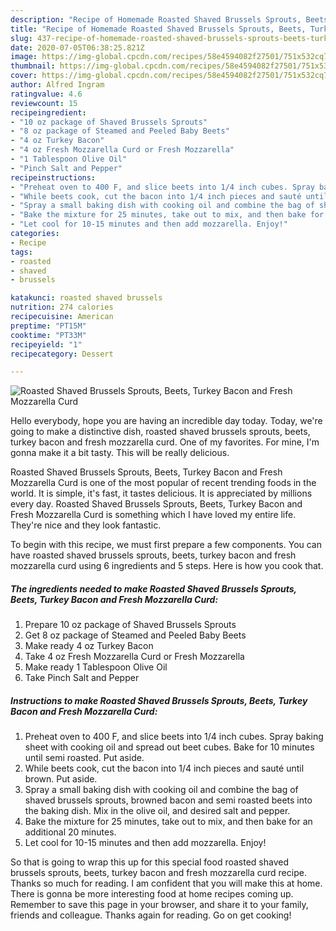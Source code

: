 ```yaml
---
description: "Recipe of Homemade Roasted Shaved Brussels Sprouts, Beets, Turkey Bacon and Fresh Mozzarella Curd"
title: "Recipe of Homemade Roasted Shaved Brussels Sprouts, Beets, Turkey Bacon and Fresh Mozzarella Curd"
slug: 437-recipe-of-homemade-roasted-shaved-brussels-sprouts-beets-turkey-bacon-and-fresh-mozzarella-curd
date: 2020-07-05T06:38:25.821Z
image: https://img-global.cpcdn.com/recipes/58e4594082f27501/751x532cq70/roasted-shaved-brussels-sprouts-beets-turkey-bacon-and-fresh-mozzarella-curd-recipe-main-photo.jpg
thumbnail: https://img-global.cpcdn.com/recipes/58e4594082f27501/751x532cq70/roasted-shaved-brussels-sprouts-beets-turkey-bacon-and-fresh-mozzarella-curd-recipe-main-photo.jpg
cover: https://img-global.cpcdn.com/recipes/58e4594082f27501/751x532cq70/roasted-shaved-brussels-sprouts-beets-turkey-bacon-and-fresh-mozzarella-curd-recipe-main-photo.jpg
author: Alfred Ingram
ratingvalue: 4.6
reviewcount: 15
recipeingredient:
- "10 oz package of Shaved Brussels Sprouts"
- "8 oz package of Steamed and Peeled Baby Beets"
- "4 oz Turkey Bacon"
- "4 oz Fresh Mozzarella Curd or Fresh Mozzarella"
- "1 Tablespoon Olive Oil"
- "Pinch Salt and Pepper"
recipeinstructions:
- "Preheat oven to 400 F, and slice beets into 1/4 inch cubes. Spray baking sheet with cooking oil and spread out beet cubes. Bake for 10 minutes until semi roasted. Put aside."
- "While beets cook, cut the bacon into 1/4 inch pieces and sauté until brown. Put aside."
- "Spray a small baking dish with cooking oil and combine the bag of shaved brussels sprouts, browned bacon and semi roasted beets into the baking dish. Mix in the olive oil, and desired salt and pepper."
- "Bake the mixture for 25 minutes, take out to mix, and then bake for an additional 20 minutes."
- "Let cool for 10-15 minutes and then add mozzarella. Enjoy!"
categories:
- Recipe
tags:
- roasted
- shaved
- brussels

katakunci: roasted shaved brussels 
nutrition: 274 calories
recipecuisine: American
preptime: "PT15M"
cooktime: "PT33M"
recipeyield: "1"
recipecategory: Dessert

---
```



![Roasted Shaved Brussels Sprouts, Beets, Turkey Bacon and Fresh Mozzarella Curd](https://img-global.cpcdn.com/recipes/58e4594082f27501/751x532cq70/roasted-shaved-brussels-sprouts-beets-turkey-bacon-and-fresh-mozzarella-curd-recipe-main-photo.jpg)

Hello everybody, hope you are having an incredible day today. Today, we're going to make a distinctive dish, roasted shaved brussels sprouts, beets, turkey bacon and fresh mozzarella curd. One of my favorites. For mine, I'm gonna make it a bit tasty. This will be really delicious.



Roasted Shaved Brussels Sprouts, Beets, Turkey Bacon and Fresh Mozzarella Curd is one of the most popular of recent trending foods in the world. It is simple, it's fast, it tastes delicious. It is appreciated by millions every day. Roasted Shaved Brussels Sprouts, Beets, Turkey Bacon and Fresh Mozzarella Curd is something which I have loved my entire life. They're nice and they look fantastic.


To begin with this recipe, we must first prepare a few components. You can have roasted shaved brussels sprouts, beets, turkey bacon and fresh mozzarella curd using 6 ingredients and 5 steps. Here is how you cook that.

<!--inarticleads1-->

##### The ingredients needed to make Roasted Shaved Brussels Sprouts, Beets, Turkey Bacon and Fresh Mozzarella Curd:

1. Prepare 10 oz package of Shaved Brussels Sprouts
1. Get 8 oz package of Steamed and Peeled Baby Beets
1. Make ready 4 oz Turkey Bacon
1. Take 4 oz Fresh Mozzarella Curd or Fresh Mozzarella
1. Make ready 1 Tablespoon Olive Oil
1. Take Pinch Salt and Pepper




<!--inarticleads2-->

##### Instructions to make Roasted Shaved Brussels Sprouts, Beets, Turkey Bacon and Fresh Mozzarella Curd:

1. Preheat oven to 400 F, and slice beets into 1/4 inch cubes. Spray baking sheet with cooking oil and spread out beet cubes. Bake for 10 minutes until semi roasted. Put aside.
1. While beets cook, cut the bacon into 1/4 inch pieces and sauté until brown. Put aside.
1. Spray a small baking dish with cooking oil and combine the bag of shaved brussels sprouts, browned bacon and semi roasted beets into the baking dish. Mix in the olive oil, and desired salt and pepper.
1. Bake the mixture for 25 minutes, take out to mix, and then bake for an additional 20 minutes.
1. Let cool for 10-15 minutes and then add mozzarella. Enjoy!




So that is going to wrap this up for this special food roasted shaved brussels sprouts, beets, turkey bacon and fresh mozzarella curd recipe. Thanks so much for reading. I am confident that you will make this at home. There is gonna be more interesting food at home recipes coming up. Remember to save this page in your browser, and share it to your family, friends and colleague. Thanks again for reading. Go on get cooking!
